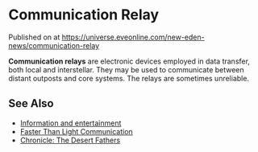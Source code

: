 # Communication Relay
Published on  at https://universe.eveonline.com/new-eden-news/communication-relay

**Communication relays** are electronic devices employed in data
transfer, both local and interstellar. They may be used to communicate
between distant outposts and core systems. The relays are sometimes
unreliable.

See Also
--------

-   [Information and entertainment](1atx3NGYkl3oP5JiEa1ShQ)
-   [Faster Than Light Communication](7Eqc0yOgUoUswOop0Q2uMQ)
-   [Chronicle: The Desert Fathers](30Lk2ix3aWi1NRShx7VqEL)
